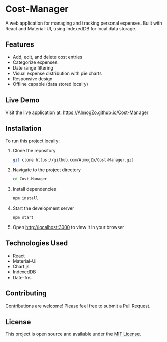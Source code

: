 # Cost-Manager

A web application for managing and tracking personal expenses. Built with React and Material-UI, using IndexedDB for local data storage.

## Features

- Add, edit, and delete cost entries
- Categorize expenses
- Date range filtering
- Visual expense distribution with pie charts
- Responsive design
- Offline capable (data stored locally)

## Live Demo

Visit the live application at: https://AlmogZo.github.io/Cost-Manager

## Installation

To run this project locally:

1. Clone the repository
   ```bash
   git clone https://github.com/AlmogZo/Cost-Manager.git
   ```

2. Navigate to the project directory
   ```bash
   cd Cost-Manager
   ```

3. Install dependencies
   ```bash
   npm install
   ```

4. Start the development server
   ```bash
   npm start
   ```

5. Open [http://localhost:3000](http://localhost:3000) to view it in your browser

## Technologies Used

- React
- Material-UI
- Chart.js
- IndexedDB
- Date-fns

## Contributing

Contributions are welcome! Please feel free to submit a Pull Request.

## License

This project is open source and available under the [MIT License](LICENSE).
